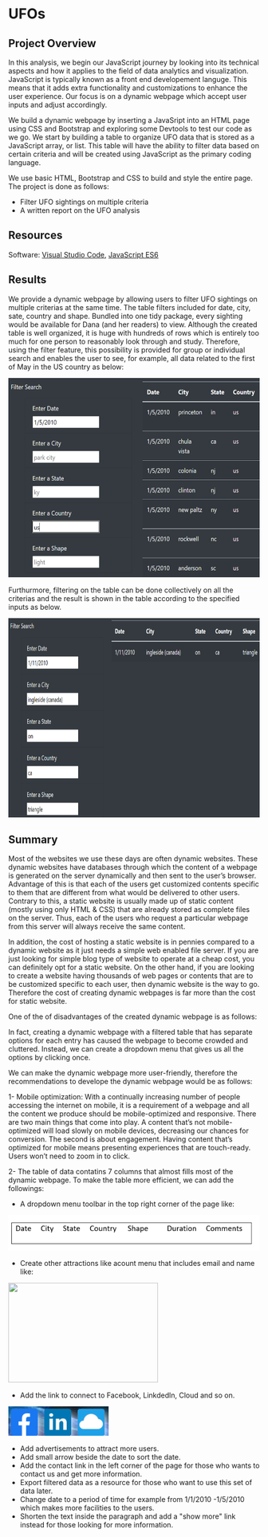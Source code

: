 # UFOs

## Project Overview
In this analysis, we begin our JavaScript journey by looking into its technical aspects and how it applies to the field of data analytics and visualization. 
JavaScript is typically known as a front end developement languge. This means that it adds extra functionality and customizations to enhance the user experience. 
Our focus is on a dynamic webpage which accept user inputs and adjust accordingly. 

We build a dynamic webpage by inserting a JavaSript into an HTML page using CSS and Bootstrap and exploring some Devtools to test our code as we go.
We start by building a table to organize UFO data that is stored as a JavaScript array, or list. This table will have the ability to filter data based on certain criteria and will be created using JavaScript as the primary coding language.

We use basic HTML, Bootstrap and CSS to build and style the entire page. 
The project is done as follows: 
   - Filter UFO sightings on multiple criteria
   - A written report on the UFO analysis 


## Resources
Software: [Visual Studio Code](https://code.visualstudio.com/), [JavaScript ES6](https://www.w3schools.com/Js/js_es6.asp)


## Results
We provide a dynamic webpage by allowing users to filter UFO sightings on multiple criterias at the same time. The table filters included for date, city, sate, country and shape. Bundled into one tidy package, every sighting would be available for Dana (and her readers) to view. Although the created table is well organized, it is huge 
with hundreds of rows which is entirely too much for one person to reasonably look through and study. Therefore, using the filter feature, this possibility is provided
for group or individual search and enables the user to see, for example, all data related to the first of May in the US country as below:









<img src="https://github.com/halmasieh/UFOs/blob/main/Images/1-May.PNG" width="600" height="400"  />






Furthurmore, filtering on the table can be done collectively on all the criterias and the result is shown in the table according to the specified inputs as below.



<img src="https://github.com/halmasieh/UFOs/blob/main/Images/all_filters.PNG" width="600" height="400"  />





## Summary
Most of the websites we use these days are often dynamic websites. These dynamic websites have databases through which the content of a webpage is generated on the server dynamically and then sent to the user’s browser. Advantage of this is that each of the users get customized contents specific to them that are different from what would be delivered to other users. Contrary to this, a static website is usually made up of static content (mostly using only HTML & CSS) that are already stored as complete files on the server. Thus, each of the users who request a particular webpage from this server will always receive the same content. 

In addition, the cost of hosting a static website is in pennies compared to a dynamic website as it just needs a simple web enabled file server.
If you are just looking for simple blog type of website to operate at a cheap cost, you can definitely opt for a static website. On the other hand, if you are looking to create a website having thousands of web pages or contents that are to be customized specific to each user, then dynamic website is the way to go. Therefore the cost of creating dynamic webpages is far more than the cost for static website.

One of the of disadvantages of the created dynamic webpage is as follows:

In fact, creating a dynamic webpage with a filtered table that has separate options for each entry has caused the webpage to become crowded and cluttered. Instead, we can create a dropdown menu that gives us all the options by clicking once. 

We can make the dynamic webpage more user-friendly, therefore the recommendations to develope the dynamic webpage would be as follows:

1- Mobile optimization: With a continually increasing number of people accessing the internet on mobile, it is a requirement of a webpage  and all the content we produce should be mobile-optimized and responsive. There are two main things that come into play. A content that’s not mobile-optimized will load slowly on mobile devices, decreasing our chances for conversion. The second is about engagement. Having content that’s optimized for mobile means presenting experiences that are touch-ready. Users won’t need to zoom in to click.

2- The table of data contatins 7 columns that almost fills most of the dynamic webpage. To make the table more efficient, we can add the followings:
 
   - A dropdown menu toolbar in the top right corner of the page like:


![here](https://github.com/halmasieh/UFOs/blob/main/Images/toolbar.PNG)


   - Create other attractions like acount menu that includes email and name like: 


<img src="https://github.com/halmasieh/UFOs/blob/main/Account.PNG" width="300" height="200"  />


   - Add the link to connect to Facebook, Linkdedln, Cloud and so on. 


![here](https://github.com/halmasieh/UFOs/blob/main/Images/facebook.PNG)


   - Add advertisements to attract more users.
   - Add small arrow beside the date to sort the date.
   - Add the contact link in the left corner of the page for those who wants to contact us and get more information.
   - Export filtered data as a resource for those who want to use this set of data later.
   - Change date to a period of time for example from 1/1/2010 -1/5/2010 which makes more facilities to the users.
   - Shorten the text inside the paragraph and add a "show more" link instead for those looking for more information.
